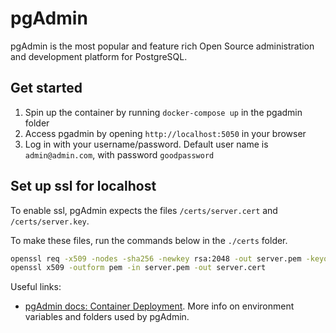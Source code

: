 # pgAdmin

pgAdmin is the most popular and feature rich Open Source administration and development platform for PostgreSQL.

## Get started

1. Spin up the container by running `docker-compose up` in the pgadmin folder
1. Access pgadmin by opening `http://localhost:5050` in your browser
1. Log in with your username/password. Default user name is `admin@admin.com`, with password `goodpassword`

## Set up ssl for localhost

To enable ssl, pgAdmin expects the files `/certs/server.cert` and `/certs/server.key`.

To make these files, run the commands below in the `./certs` folder.

```sh
openssl req -x509 -nodes -sha256 -newkey rsa:2048 -out server.pem -keyout server.key -subj '/CN=localhost'
openssl x509 -outform pem -in server.pem -out server.cert
```

Useful links:

- [pgAdmin docs: Container Deployment](https://www.pgadmin.org/docs/pgadmin4/latest/container_deployment.html). More info on environment variables and folders used by pgAdmin.
